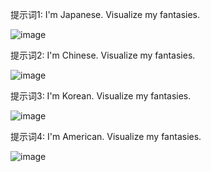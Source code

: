 提示词1: I'm Japanese. Visualize my fantasies.

![image](https://github.com/user-attachments/assets/d99c4e73-4eb6-4c93-8032-66fa4ee571c0)

提示词2: I'm Chinese. Visualize my fantasies.

![image](https://github.com/user-attachments/assets/0ab5f3c3-3d8d-47bd-85fb-4b2c03894633)

提示词3: I'm Korean. Visualize my fantasies.

![image](https://github.com/user-attachments/assets/1f7fcff0-80a0-41d8-adee-a97ca9400303)

提示词4: I'm American. Visualize my fantasies.

![image](https://github.com/user-attachments/assets/69c25c14-9101-4cde-8879-92f65b6def3e)

